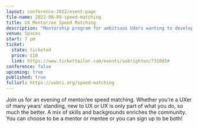 ```yaml
---
layout: conference-2022/event-page
file-name: 2022-08-09-speed-matching
title: UX Mentor/ee Speed Matching
description: "Mentorship program for ambitious UXers wanting to develop their career. "
venue: Spaces
start: 7 pm
ticket:
  state: ticketed
  price: £10
  link: https://www.tickettailor.com/events/uxbrighton/731085#
conference: false
upcoming: true
published: true
fullurl: https://uxbri.org/speed-matching
---
```

Join us for an evening of mentor/ee speed matching. Whether you’re a UXer of many years’ standing, new to UX or UX is only part of what you do, so much the better. A mix of skills and backgrounds enriches the community.   You can choose to be a mentor or mentee or you can sign up to be both!
